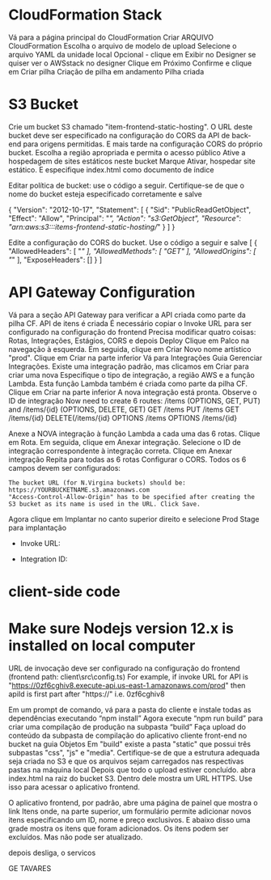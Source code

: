 
# CloudFormation Stack

Vá para a página principal do CloudFormation
Criar ARQUIVO CloudFormation
Escolha o arquivo de modelo de upload
Selecione o arquivo YAML da unidade local
Opcional - clique em Exibir no Designer se quiser ver o AWSstack no designer
Clique em Próximo
Confirme e clique em Criar pilha
Criação de pilha em andamento
Pilha criada

# S3 Bucket

Crie um bucket S3 chamado "item-frontend-static-hosting". O URL deste bucket deve ser especificado na configuração do CORS da API de back-end para origens permitidas. E mais tarde na configuração CORS do próprio bucket. Escolha a região apropriada e permita o acesso público
Ative a hospedagem de sites estáticos neste bucket
Marque Ativar, hospedar site estático. E especifique index.html como documento de índice

Editar política de bucket: use o código a seguir. Certifique-se de que o nome do bucket esteja especificado corretamente e salve

{
    "Version": "2012-10-17",
    "Statement": [
        {
            "Sid": "PublicReadGetObject",
            "Effect": "Allow",
            "Principal": "*",
            "Action": "s3:GetObject",
            "Resource": "arn:aws:s3:::items-frontend-static-hosting/*"
        }
    ]
}

Edite a configuração do CORS do bucket. Use o código a seguir e salve
[
    {
        "AllowedHeaders": [
            "*"
        ],
        "AllowedMethods": [
            "GET"
        ],
        "AllowedOrigins": [
            "*"
        ],
        "ExposeHeaders": []
    }
]

# API Gateway Configuration

Vá para a seção API Gateway para verificar a API criada como parte da pilha CF. API de itens é criada
É necessário copiar o Invoke URL para ser configurado na configuração do frontend
Precisa modificar quatro coisas: Rotas, Integrações, Estágios, CORS e depois Deploy
Clique em Palco na navegação à esquerda. Em seguida, clique em Criar
Novo nome artístico "prod". Clique em Criar na parte inferior
Vá para Integrações
Guia Gerenciar Integrações. Existe uma integração padrão, mas clicamos em Criar para criar uma nova
Especifique o tipo de integração, a região AWS e a função Lambda. Esta função Lambda também é criada como parte da pilha CF. Clique em Criar na parte inferior
A nova integração está pronta. Observe o ID de integração
Now need to create 6 routes: /items (OPTIONS, GET, PUT) and /items/{id} (OPTIONS, DELETE, GET)
    GET /items
    PUT /items
    GET /items/{id}
    DELETE(/items/{id}
    OPTIONS /items
    OPTIONS /items/{id}


Anexe a NOVA integração à função Lambda a cada uma das 6 rotas. Clique em Rota. Em seguida, clique em Anexar integração.
Selecione o ID de integração correspondente à integração correta. Clique em Anexar integração
Repita para todas as 6 rotas
Configurar o CORS. Todos os 6 campos devem ser configurados:

    The bucket URL (for N.Virgina buckets) should be: https://YOURBUCKETNAME.s3.amazonaws.com
    "Access-Control-Allow-Origin" has to be specified after creating the S3 bucket as its name is used in the URL. Click Save. 

Agora clique em Implantar no canto superior direito e selecione Prod Stage para implantação

* Invoke URL: 

* Integration ID: 

# client-side code

# Make sure Nodejs version 12.x is installed on local computer

URL de invocação deve ser configurado na configuração do frontend (frontend path: client\src\config.ts)
For example, if invoke URL for API is "https://0zf6cghiv8.execute-api.us-east-1.amazonaws.com/prod" then apiId is first part after "https://" i.e. 0zf6cghiv8

Em um prompt de comando, vá para a pasta do cliente e instale todas as dependências executando “npm install”
Agora execute “npm run build” para criar uma compilação de produção na subpasta “build”
Faça upload do conteúdo da subpasta de compilação do aplicativo cliente front-end no bucket na guia Objetos
Em "build" existe a pasta "static" que possui três subpastas "css", "js" e "media". Certifique-se de que a estrutura adequada seja criada no S3 e que os arquivos sejam carregados nas respectivas pastas na máquina local
Depois que todo o upload estiver concluído. abra index.html na raiz do bucket S3. Dentro dele mostra um URL HTTPS. Use isso para acessar o aplicativo frontend.

O aplicativo frontend, por padrão, abre uma página de painel que mostra o link Itens onde, na parte superior, um formulário permite adicionar novos itens especificando um ID, nome e preço exclusivos. E abaixo disso uma grade mostra os itens que foram adicionados. Os itens podem ser excluídos. Mas não pode ser atualizado.

depois desliga, o servicos 

GE TAVARES 